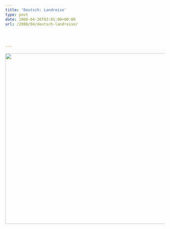 ```yaml
---
title: 'Deutsch: Landreise'
type: post
date: 2008-04-26T03:01:00+00:00
url: /2008/04/deutsch-landreise/




---
```

<img src="//samui-samui.de/images/252t.png" width="540" class="flickr" />
